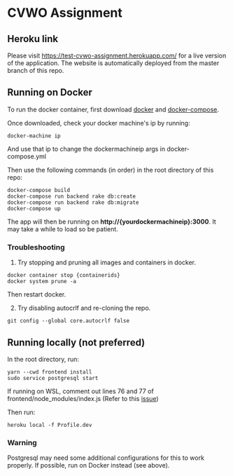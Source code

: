 # CVWO Assignment

## Heroku link

Please visit https://test-cvwo-assignment.herokuapp.com/ for a live version of the application. The website is automatically deployed from the master branch of this repo.

## Running on Docker
To run the docker container, first download [docker](https://www.docker.com/) and [docker-compose](https://docs.docker.com/compose/install/).

Once downloaded, check your docker machine's ip by running:
```
docker-machine ip
```
And use that ip to change the dockermachineip args in docker-compose.yml

Then use the following commands (in order) in the root directory of this repo:
```
docker-compose build
docker-compose run backend rake db:create
docker-compose run backend rake db:migrate
docker-compose up
```

The app will then be running on **http://{yourdockermachineip}:3000**. It may take a while to load so be patient.

### Troubleshooting
1. Try stopping and pruning all images and containers in docker.
```
docker container stop {containerids}
docker system prune -a
```
Then restart docker.

2. Try disabling autocrlf and re-cloning the repo.
```
git config --global core.autocrlf false
```

## Running locally (not preferred)

In the root directory, run:
```
yarn --cwd frontend install
sudo service postgresql start
```

If running on WSL, comment out lines 76 and 77 of frontend/node_modules/index.js (Refer to this [issue](https://github.com/sindresorhus/open/issues/154#issuecomment-562509596))

Then run:
```
heroku local -f Profile.dev
```

### Warning

Postgresql may need some additional configurations for this to work properly. If possible, run on Docker instead (see above).
